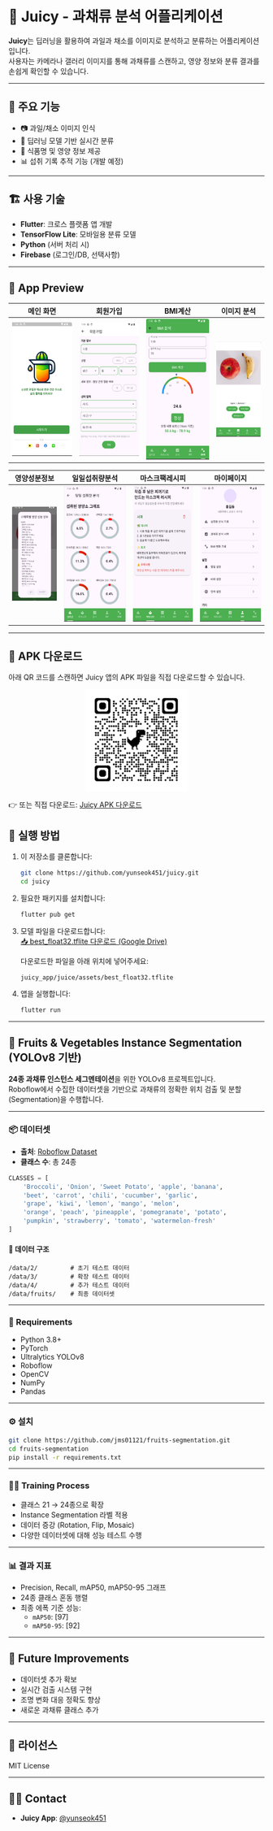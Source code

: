 # 🧃 Juicy - 과채류 분석 어플리케이션

**Juicy**는 딥러닝을 활용하여 과일과 채소를 이미지로 분석하고 분류하는 어플리케이션입니다.  
사용자는 카메라나 갤러리 이미지를 통해 과채류를 스캔하고, 영양 정보와 분류 결과를 손쉽게 확인할 수 있습니다.

---

## 📱 주요 기능

- 📷 과일/채소 이미지 인식
- 🧠 딥러닝 모델 기반 실시간 분류
- 🧾 식품명 및 영양 정보 제공
- 📊 섭취 기록 추적 기능 (개발 예정)

---

## 🏗️ 사용 기술

- **Flutter**: 크로스 플랫폼 앱 개발
- **TensorFlow Lite**: 모바일용 분류 모델
- **Python** (서버 처리 시)
- **Firebase** (로그인/DB, 선택사항)

---

## 📸 App Preview

| 메인 화면 | 회원가입 | BMI계산 | 이미지 분석 |
|--------|-----------|-----------|------------|
| ![](images/메인화면.png) | ![](images/회원가입.png) | ![](images/bmi.png) | ![](images/이미지분석.png) |

| 영양성분정보 | 일일섭취량분석 | 마스크팩레시피 | 마이페이지 |
|-------------|--------------|--------------|-------------|
| ![](images/영양성분정보.png) | ![](images/일일섭취량분석.png) | ![](images/마스크팩레시피.png) | ![](images/마이페이지.png) |

---

## 📱 APK 다운로드

아래 QR 코드를 스캔하면 Juicy 앱의 APK 파일을 직접 다운로드할 수 있습니다.

<p align="center">
  <img src="images/QR.png" alt="Juicy APK QR Code" width="200"/>
</p>

👉 또는 직접 다운로드: [Juicy APK 다운로드](https://drive.google.com/file/d/10B9NgeVsGa2k_gSCd2D1ntQ5p3FylEcQ/view)



## 🚀 실행 방법

1. 이 저장소를 클론합니다:
   ```bash
   git clone https://github.com/yunseok451/juicy.git
   cd juicy
   ```

2. 필요한 패키지를 설치합니다:
   ```bash
   flutter pub get
   ```

3. 모델 파일을 다운로드합니다:  
   [📥 best_float32.tflite 다운로드 (Google Drive)](https://drive.google.com/uc?id=1CTChAv8-NlVA-_aynyAF6feNHZz7bTl8)

   다운로드한 파일을 아래 위치에 넣어주세요:

   ```
   juicy_app/juice/assets/best_float32.tflite
   ```

4. 앱을 실행합니다:
   ```bash
   flutter run
   ```

---

## 🍇 Fruits & Vegetables Instance Segmentation (YOLOv8 기반)

**24종 과채류 인스턴스 세그멘테이션**을 위한 YOLOv8 프로젝트입니다.  
Roboflow에서 수집한 데이터셋을 기반으로 과채류의 정확한 위치 검출 및 분할(Segmentation)을 수행합니다.

---

### 📦 데이터셋

- **출처**: [Roboflow Dataset](https://app.roboflow.com/detection-gbrl8/instace/6)
- **클래스 수**: 총 24종

```python
CLASSES = [
    'Broccoli', 'Onion', 'Sweet Potato', 'apple', 'banana', 
    'beet', 'carrot', 'chili', 'cucumber', 'garlic', 
    'grape', 'kiwi', 'lemon', 'mango', 'melon', 
    'orange', 'peach', 'pineapple', 'pomegranate', 'potato',
    'pumpkin', 'strawberry', 'tomato', 'watermelon-fresh'
]
```

#### 📁 데이터 구조

```
/data/2/         # 초기 테스트 데이터  
/data/3/         # 확장 테스트 데이터  
/data/4/         # 추가 테스트 데이터  
/data/fruits/    # 최종 데이터셋  
```

---

### 🧰 Requirements

- Python 3.8+
- PyTorch
- Ultralytics YOLOv8
- Roboflow
- OpenCV
- NumPy
- Pandas

---

### ⚙️ 설치

```bash
git clone https://github.com/jms01121/fruits-segmentation.git
cd fruits-segmentation
pip install -r requirements.txt
```

---

### 🏋️‍♂️ Training Process

- 클래스 21 → 24종으로 확장
- Instance Segmentation 라벨 적용
- 데이터 증강 (Rotation, Flip, Mosaic)
- 다양한 데이터셋에 대해 성능 테스트 수행

---

### 📊 결과 지표

- Precision, Recall, mAP50, mAP50-95 그래프
- 24종 클래스 혼동 행렬
- 최종 에폭 기준 성능:
  - `mAP50`: [97]
  - `mAP50-95`: [92]

---

## 🔮 Future Improvements

- 데이터셋 추가 확보
- 실시간 검출 시스템 구현
- 조명 변화 대응 정확도 향상
- 새로운 과채류 클래스 추가

---

## 📜 라이선스

MIT License

---

## 🙋‍♂️ Contact

- **Juicy App**: [@yunseok451](https://github.com/yunseok451)  

